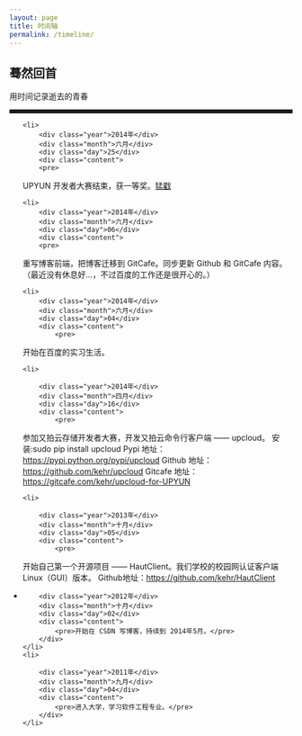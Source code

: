 ```yaml
---
layout: page
title: 时间轴
permalink: /timeline/
---
```

<style>
    .timeline:visited {
        color: #000;
    }
    #back-top {
        display: none;
    }
</style>


<h2>蓦然回首</h2>
<span>用时间记录逝去的青春</span>　

<hr style="border:solid; ">

<ul class="timeline">
 
    <li>
        <div class="year">2014年</div>
        <div class="month">六月</div>
        <div class="day">25</div>
        <div class="content">
        <pre>
UPYUN 开发者大赛结束，获一等奖。<a href="/images/blog/upyun.jpg">猛戳</a>
</pre>
        </div>
    </li>

    <li>
        <div class="year">2014年</div>
        <div class="month">六月</div>
        <div class="day">06</div>
        <div class="content">
        <pre>
重写博客前端，把博客迁移到 GitCafe。同步更新 Github 和 GitCafe 内容。
（最近没有休息好...，不过百度的工作还是很开心的。）
</pre>
        </div>
    </li>
    
    <li>
        <div class="year">2014年</div>
        <div class="month">六月</div>
        <div class="day">04</div>
        <div class="content">
            <pre>
开始在百度的实习生活。
</pre>
        </div>
    </li>

    <li>

        <div class="year">2014年</div>
        <div class="month">四月</div>
        <div class="day">16</div>
        <div class="content">
            <pre>
参加又拍云存储开发者大赛，开发又拍云命令行客户端 —— upcloud。
安装:sudo pip install upcloud 
Pypi 地址：https://pypi.python.org/pypi/upcloud 
Github 地址：https://github.com/kehr/upcloud 
Gitcafe 地址：https://gitcafe.com/kehr/upcloud-for-UPYUN
        </pre>
        </div>
    </li>

    <li>

        <div class="year">2013年</div>
        <div class="month">十月</div>
        <div class="day">05</div>
        <div class="content">
            <pre>
开始自己第一个开源项目 —— HautClient。我们学校的校园网认证客户端 Linux（GUI）版本。
Github地址：https://github.com/kehr/HautClient
</pre>
        </div>
    </li>
    <li>

        <div class="year">2012年</div>
        <div class="month">十月</div>
        <div class="day">02</div>
        <div class="content">
            <pre>开始在 CSDN 写博客，持续到 2014年5月。</pre>
        </div>
    </li>
    <li>

        <div class="year">2011年</div>
        <div class="month">九月</div>
        <div class="day">04</div>
        <div class="content">
            <pre>进入大学，学习软件工程专业。</pre>
        </div>
    </li>
</ul>
